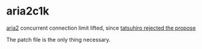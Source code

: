 # aria2c1k
[aria2](https://aria2.github.io/) concurrent connection limit lifted, since [tatsuhiro rejected the propose](https://github.com/aria2/aria2/issues/729)

The patch file is the only thing necessary.
